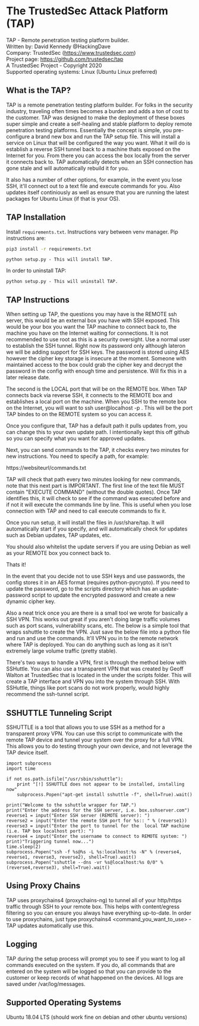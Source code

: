 # The TrustedSec Attack Platform (TAP)

TAP - Remote penetration testing platform builder.\
Written by: David Kennedy @HackingDave \
Company: TrustedSec (https://www.trustedsec.com) \
Project page: https://github.com/trustedsec/tap \
A TrustedSec Project - Copyright 2020 \
Supported operating systems: Linux (Ubuntu Linux preferred)

## What is the TAP?

TAP is a remote penetration testing platform builder. For folks in the security industry, traveling often times becomes a burden and adds a ton of cost to the customer. TAP was designed to make the deployment of these boxes super simple and create a self-healing and stable platform to deploy remote penetration testing platforms. Essentially the concept is simple, you pre-configure a brand new box and run the TAP setup file. This will install a service on Linux that will be configured the way you want. What it will do is establish a reverse SSH tunnel back to a machine thats exposed on the Internet for you. From there you can access the box locally from the server it connects back to. TAP automatically detects when an SSH connection has gone stale and will automatically rebuild it for you. 

It also has a number of other options, for example, in the event you lose SSH, it'll connect out to a text file and execute commands for you. Also updates itself continiously as well as ensure that you are running the latest packages for Ubuntu Linux (if that is your OS).

## TAP Installation

Install `requirements.txt`. Instructions vary between venv manager. Pip instructions are:

```sh
pip3 install -r requirements.txt
```

```
python setup.py - This will install TAP.
```

In order to uninstall TAP:

```
python setup.py - This will uninstall TAP.
```
## TAP Instructions

When setting up TAP, the questions you may have is the REMOTE ssh server, this would be an external box you have with SSH exposed. This would be your box you want the TAP machine to connect back to, the machine you have on the Internet waiting for connections. It is not recommended to use root as this is a security oversight. Use a normal user to establish the SSH tunnel. Right now its password only although lateron we will be adding support for SSH keys. The password is stored using AES however the cipher key storage is insecure at the moment. Someone with maintained access to the box could grab the cipher key and decrypt the password in the config with enough time and persistence. Will fix this in a later release date.

The second is the LOCAL port that will be on the REMOTE box. When TAP connects back via reverse SSH, it connects to the REMOTE box and establishes a local port on the machine. When you SSH to the remote box on the Internet, you will want to ssh user@localhost -p <LOCAL PORT>. This will be the port TAP bindes to on the REMOTE system so you can access it. 

Once you configure that, TAP has a default path it pulls updates from, you can change this to your own update path. I intentionally kept this off github so you can specify what you want for approved updates.

Next, you can send commands to the TAP, it checks every two minutes for new instructions. You need to specify a path, for example:

https://websiteurl/commands.txt

TAP will check that path every two minutes looking for new commands, note that this next part is IMPORTANT. The first line of the text file MUST contain "EXECUTE COMMAND" (without the double quotes). Once TAP identifies this, it will check to see if the command was executed before and if not it will execute the commands line by line. This is useful when you lose connection with TAP and need to call execute commands to fix it.

Once you run setup, it will install the files in /usr/share/tap. It will automatically start if you specify, and will automatically check for updates such as Debian updates, TAP updates, etc. 

You should also whitelist the update servers if you are using Debian as well as your REMOTE box you connect back to.

Thats it! 

In the event that you decide not to use SSH keys and use passwords, the config stores it in an AES format (requires python-pycrypto). If you need to update the password, go to the scripts directory which has an update-password script to update the encrypted password and create a new dynamic cipher key.

Also a neat trick once you are there is a small tool we wrote for basically a SSH VPN. This works out great if you aren't
doing large traffic volumes such as port scans, vulnerability scans, etc. The below is a simple tool that wraps sshuttle to create the VPN. Just save the below file into a python file and run and use the commands. It'll VPN you in to the remote network where TAP is deployed. You can do anything such as long as it isn't extremely large volume traffic (pretty stable).


There's two ways to handle a VPN, first is through the method below with SSHuttle. You can also use a transparent VPN that was created by Geoff Walton at TrustedSec that is located in the under the scripts folder. This will create a TAP interface and VPN you into the system through SSH. With SSHuttle, things like port scans do not work properly, would highly recommend the ssh-tunnel script.

## SSHUTTLE Tunneling Script

SSHUTTLE is a tool that allows you to use SSH as a method for a transparent proxy VPN. You can use this script to communicate with the remote TAP device and tunnel your system over the proxy for a full VPN. This allows you to do testing through your own device, and not leverage the TAP device itself. 

```import os 
import subprocess 
import time

if not os.path.isfile("/usr/sbin/sshuttle"): 
    print "[!] SSHUTTLE does not appear to be installed, installing now" 
    subprocess.Popen("apt-get install sshuttle -f", shell=True).wait() 

print("Welcome to the sshuttle wrapper for TAP.") 
print("Enter the address for the SSH server, i.e. box.sshserver.com") 
reverse1 = input("Enter SSH server (REMOTE server): ") 
reverse2 = input("Enter the remote SSH port for %s:: " % (reverse1)) 
reverse3 = input("Enter the port to tunnel for the  local TAP machine (i.e. TAP box localhost port): ") 
reverse4 = input("Enter the username to connect to REMOTE system: ") 
print)"Triggering tunnel now...") 
time.sleep(2)
subprocess.Popen("ssh -f %s@%s -L %s:localhost:%s -N" % (reverse4, reverse1, reverse3, reverse2), shell=True).wait()
subprocess.Popen("sshuttle --dns -vr %s@localhost:%s 0/0" % (reverse4,reverse3), shell=True).wait()
```

## Using Proxy Chains

TAP uses proxychains4 (proxychains-ng) to tunnel all of your http/https traffic through SSH to your remote box. This 
helps with content/egress filtering so you can ensure you always have everything up-to-date. In order to use proxychains, 
just type proxychains4 <command_you_want_to_use> - TAP updates automatically use this.

## Logging

TAP during the setup process will prompt you to see if you want to log all commands executed on the system. If you do, 
all commands that are entered on the system will be logged so that you can provide to the customer or keep records of 
what happened on the devices. All logs are saved under /var/log/messages.

## Supported Operating Systems

Ubuntu 18.04 LTS (should work fine on debian and other ubuntu versions)
